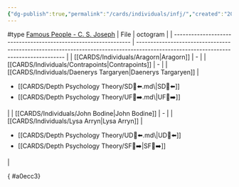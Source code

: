 ```yaml
---
{"dg-publish":true,"permalink":"/cards/individuals/infj/","created":"2023-04-29T12:10:55.275+02:00","updated":"2023-05-05T11:40:43.254+02:00"}
---
```


#type
[Famous People - C. S. Joseph](https://offers.csjoseph.life/famous)
| File                                                            | octogram                                                                                                                            |
| --------------------------------------------------------------- | ----------------------------------------------------------------------------------------------------------------------------------- |
| [[CARDS/Individuals/Aragorn\|Aragorn]]                       | \-                                                                                                                                  |
| [[CARDS/Individuals/Contrapoints\|Contrapoints]]             | \-                                                                                                                                  |
| [[CARDS/Individuals/Daenerys Targaryen\|Daenerys Targaryen]] | <ul><li>[[CARDS/Depth Psychology Theory/SD🤸⬅️.md\\|SD🤸⬅️]]</li><li>[[CARDS/Depth Psychology Theory/UF👤➡️.md\\|UF👤➡️]]</li></ul> |
| [[CARDS/Individuals/John Bodine\|John Bodine]]               | \-                                                                                                                                  |
| [[CARDS/Individuals/Lysa Arryn\|Lysa Arryn]]                 | <ul><li>[[CARDS/Depth Psychology Theory/UD👤⬅️.md\\|UD👤⬅️]]</li><li>[[CARDS/Depth Psychology Theory/SF🤸➡️\|SF🤸➡️]] </li></ul>                                          |

{ #a0ecc3}


